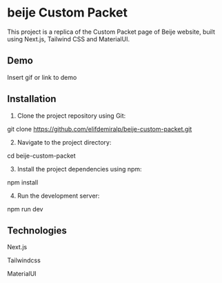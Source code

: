 # beije Custom Packet

This project is a replica of the Custom Packet page of Beije website, built using Next.js, Tailwind CSS and MaterialUI.


## Demo

Insert gif or link to demo


## Installation
1. Clone the project repository using Git:

git clone https://github.com/elifdemiralp/beije-custom-packet.git

2. Navigate to the project directory:

cd beije-custom-packet

3. Install the project dependencies using npm:

npm install

4. Run the development server:

npm run dev
    
## Technologies

Next.js

Tailwindcss

MaterialUI
